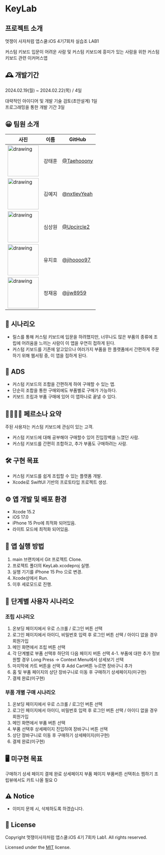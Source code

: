# KeyLab
## 프로젝트 소개
멋쟁이 사자처럼 앱스쿨:iOS 4기7회차 실습조 LAB1

커스텀 키보드 입문이 어려운 사람 및 커스텀 키보드에 흥미가 있는 사람을 위한 커스텀 키보드 관련 이커머스앱


## 🕰️ 개발기간
2024.02.19(월) ~ 2024.02.22(목) / 4일

대략적인 아이디어 및 개발 기술 검토(초안설계) 1일
</br>
프로그래밍을 통한 개발 기간 3일


## 😀 팀원 소개
| 사진      | 이름   | GitHub      | 
| -------- | ----- | ----------- |
| <img src="https://avatars.githubusercontent.com/u/151798123?v=4" alt="drawing" width="100"/> | 강태훈 | [@Taehooony](https://github.com/Taehooony)   | 
| <img src="https://avatars.githubusercontent.com/u/53979393?v=4" alt="drawing" width="100"/> | 김예지 | [@nxtlevYeah](https://github.com/nxtlevYeah)   | 
| <img src="https://avatars.githubusercontent.com/u/100953349?v=4" alt="drawing" width="100"/> | 심상원 | [@Upcircle2](https://github.com/Upcircle2) | 
| <img src="https://avatars.githubusercontent.com/u/49361214?v=4" alt="drawing" width="100"/> | 유지호 | [@jihoooo97](https://github.com/jihoooo97)   |
| <img src="https://avatars.githubusercontent.com/u/76551806?v=4" alt="drawing" width="100"/> | 정재웅 | [@jjw8959](https://github.com/jjw8959)  |

## 📄 시나리오
- 릴스를 통해 커스텀 키보드에 입문을 하려했지만, 너무나도 많은 부품의 종류에 조립에 어려움을 느끼는 사람이 이 앱을 우연히 접하게 된다.
- 커스텀 키보드를 기존에 알고있으나 여러가지 부품을 한 플랫폼에서 간편하게 주문하기 위해 웹서핑 중, 이 앱을 접하게 된다.

## 🥪 ADS
- 커스텀 키보드의 조합을 간편하게 하여 구매할 수 있는 앱.
- 단순히 조합을 통한 구매외에도 부품별로 구매가 가능하다.
- 키보드 조립과 부품 구매에 있어 이 앱하나로 끝낼 수 있다.

## 👨‍👩‍👧‍👦 페르소나 요약
주된 사용자는 커스텀 키보드에 관심이 있는 고객.
 - 커스텀 키보드에 대해 공부해야 구매할수 있어 진입장벽을 느꼈던 사람.
 - 커스텀 키보드를 간편히 조합하고, 추가 부품도 구매하려는 사람.
  
## 🛠️ 구현 목표
- 커스텀 키보드를 쉽게 조립할 수 있는 플랫폼 개발.
- Xcode로 SwiftUI 기반의 프로토타입 프로젝트 생성.


## ⚙️ 앱 개발 및 배포 환경
- Xcode 15.2
- iOS 17.0
- iPhone 15 Pro에 최적화 되어있음.
- 라이트 모드에 최적화 되어있음.


## 🚙 앱 실행 방법
 1. main 브랜치에서 Git 프로젝트 Clone.
 2. 프로젝트 폴더의 KeyLab.xcodeproj 실행.
 3. 실행 기기를 iPhone 15 Pro 으로 변경.
 4. Xcode상에서 Run.
 5. 이후 세로모드로 진행.


## 📲 단계별 사용자 시나리오
### 조립 시나리오
 1. 온보딩 페이지에서 우로 스크롤 / 로그인 버튼 선택
 2. 로그인 페이지에서 아이디, 비밀번호 입력 후 로그인 버튼 선택 / 아이디 없을 경우 회원가입
 3. 메인 화면에서 조립 버튼 선택
 4. 각 단계별로 부품 선택후 하단의 다음 페이지 버튼 선택
    4-1. 부품에 대한 추가 정보 원할 경우 Long Press -> Context Menu에서 상세보기 선택
 6. 마지막에 카트 버튼을 선택 후 Add Cart버튼 누르면 장바구니 추가
 7. 홈 및 부품 페이지의 상단 장바구니로 이동 후 구매하기 상세페이지(미구현)
 8. 결제 완료(미구현)

### 부품 개별 구매 시나리오
 1. 온보딩 페이지에서 우로 스크롤 / 로그인 버튼 선택
 2. 로그인 페이지에서 아이디, 비밀번호 입력 후 로그인 버튼 선택 / 아이디 없을 경우 회원가입
 3. 메인 화면에서 부품 버튼 선택
 4. 부품 선택후 상세페이지 진입하여 장바구니 버튼 선택
 5. 상단 장바구니로 이동 후 구매하기 상세페이지(미구현)
 6. 결제 완료(미구현)

## 🖥️ 미구현 목표
구매하기 상세 페이지
결제 완료 상세페이지
부품 페이지 부품버튼 선택취소
찜하기
조립뷰에서도 카트 나올 필요 O

## ⚠️ Notice
- 이미지 문제 시, 삭제하도록 하겠습니다.

## 📜 License
Copyright 멋쟁이사자처럼 앱스쿨:iOS 4기 7회차 Lab1. All rights reserved.

Licensed under the [MIT](LICENSE) license.

<br><br>
